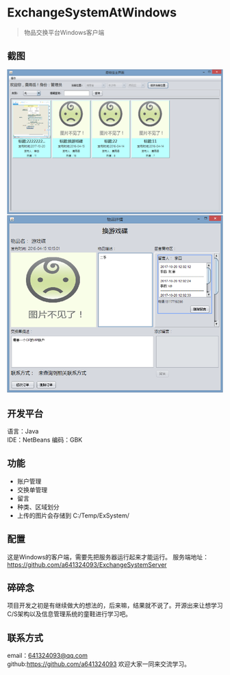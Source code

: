 # ExchangeSystemAtWindows
> 物品交换平台Windows客户端

## 截图
![主菜单](https://github.com/a641324093/ExchangeSystemAtWindows/raw/master/mdImg/main_menu.png)
![详情界面](https://github.com/a641324093/ExchangeSystemAtWindows/raw/master/mdImg/show_frame.png)
## 开发平台
语言：Java  
IDE：NetBeans 
编码：GBK

## 功能
 - 账户管理
 - 交换单管理
 - 留言
 - 种类、区域划分
 - 上传的图片会存储到 C:/Temp/ExSystem/

## 配置
 这是Windows的客户端，需要先把服务器运行起来才能运行。
 服务端地址：https://github.com/a641324093/ExchangeSystemServer

 
## 碎碎念
项目开发之初是有继续做大的想法的，后来嘛，结果就不说了。开源出来让想学习C/S架构以及信息管理系统的童鞋进行学习吧。


## 联系方式
email：641324093@qq.com  
github:https://github.com/a641324093
欢迎大家一同来交流学习。



